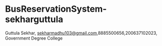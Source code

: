 # BusReservationSystem-sekharguttula
Guttula Sekhar, sekharmadhu103@gmail.com,8885500656,200637102023, Government Degree College 
